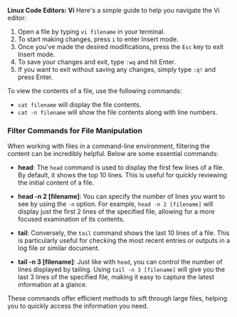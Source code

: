 **Linux Code Editors: Vi**
Here's a simple guide to help you navigate the Vi editor:

1. Open a file by typing `vi filename` in your terminal.
2. To start making changes, press `i` to enter Insert mode.
3. Once you've made the desired modifications, press the `Esc` key to exit Insert mode.
4. To save your changes and exit, type `:wq` and hit Enter.
5. If you want to exit without saving any changes, simply type `:q!` and press Enter.

To view the contents of a file, use the following commands:

- `cat filename` will display the file contents.
- `cat -n filename` will show the file contents along with line numbers.

### Filter Commands for File Manipulation

When working with files in a command-line environment, filtering the content can be incredibly helpful. Below are some essential commands:

- **head**: The `head` command is used to display the first few lines of a file. By default, it shows the top 10 lines. This is useful for quickly reviewing the initial content of a file.

- **head -n 2 [filename]**: You can specify the number of lines you want to see by using the `-n` option. For example, `head -n 2 [filename]` will display just the first 2 lines of the specified file, allowing for a more focused examination of its contents.

- **tail**: Conversely, the `tail` command shows the last 10 lines of a file. This is particularly useful for checking the most recent entries or outputs in a log file or similar document.

- **tail -n 3 [filename]**: Just like with `head`, you can control the number of lines displayed by tailing. Using `tail -n 3 [filename]` will give you the last 3 lines of the specified file, making it easy to capture the latest information at a glance.

These commands offer efficient methods to sift through large files, helping you to quickly access the information you need.


